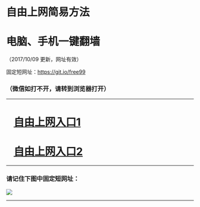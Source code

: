 ﻿# 自由上网简易方法

# 电脑、手机一键翻墙

（2017/10/09 更新，网址有效）

固定短网址：https://git.io/free99

### （微信如打不开，请转到浏览器打开）


***





# &nbsp;&nbsp; <a href="http://ft3026715542.fwq-tz-1001.info/fwqtz01.html?t=100900121277 " target="_blank">自由上网入口1</a>
# &nbsp;&nbsp; <a href="http://ft1822131574.fwq-tz-1002.info/fwqtz02.html?t=10090012666 " target="_blank">自由上网入口2</a>
***

### 请记住下图中固定短网址：

<img src="https://s3-us-west-2.amazonaws.com/fwq-1001/yjfq-20170905okok.png" /> 


***

